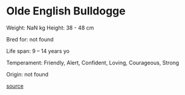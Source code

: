 # Olde English Bulldogge

Weight: NaN kg
Height: 38 - 48 cm

Bred for: not found 

Life span: 9 – 14 years yo

Temperament: Friendly, Alert, Confident, Loving, Courageous, Strong

Origin: not found

[source](https://api.thedogapi.com/v1/breeds/179)
